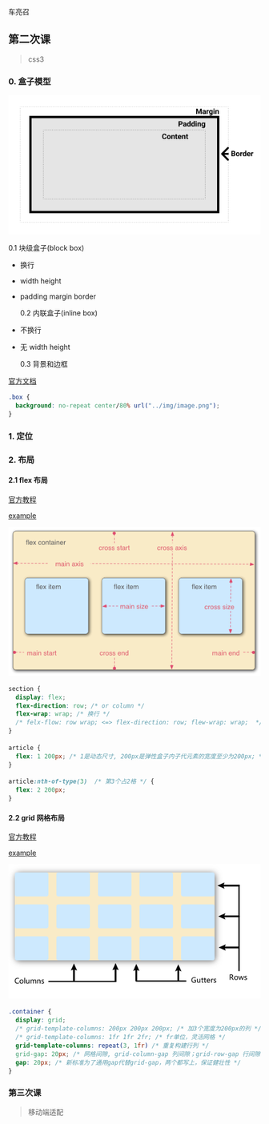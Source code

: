 车亮召

## 第二次课

> css3

### 0. 盒子模型

![](./imgs/box-model.png)

0.1 块级盒子(block box)

- 换行

- width height

- padding margin border

  0.2 内联盒子(inline box)

- 不换行

- 无 width height

  0.3 背景和边框

[官方文档](https://developer.mozilla.org/zh-CN/docs/Learn/CSS/Building_blocks/Backgrounds_and_borders)

```css
.box {
  background: no-repeat center/80% url("../img/image.png");
}
```

### 1. 定位

### 2. 布局

#### 2.1 flex 布局

[官方教程](https://developer.mozilla.org/zh-CN/docs/Learn/CSS/CSS_layout/Flexbox)

[example](./practice02/flex/index.html)

![](imgs/flex_terms.png)

```css
section {
  display: flex;
  flex-direction: row; /* or column */
  flex-wrap: wrap; /* 换行 */
  /* felx-flow: row wrap; <=> flex-direction: row; flew-wrap: wrap;  */
}

article {
  flex: 1 200px; /* 1是动态尺寸, 200px是弹性盒子内子代元素的宽度至少为200px; */
}

article:nth-of-type(3)  /* 第3个占2格 */ {
  flex: 2 200px;
}
```

#### 2.2 grid 网格布局

[官方教程](https://developer.mozilla.org/zh-CN/docs/Learn/CSS/CSS_layout/Grids)

[example](./practice02//grid/index.html)

![](imgs/grid_terms.png)

```css
.container {
  display: grid;
  /* grid-template-columns: 200px 200px 200px; /* 加3个宽度为200px的列 */
  /* grid-template-columns: 1fr 1fr 2fr; /* fr单位，灵活网格 */
  grid-template-columns: repeat(3, 1fr) /* 重复构建行列 */
  grid-gap: 20px; /* 网格间隙, grid-column-gap 列间隙；grid-row-gap 行间隙；grid-gap 同时设定 */
  gap: 20px; /* 新标准为了通用gap代替grid-gap，两个都写上，保证健壮性 */
}
```

### 第三次课

> 移动端适配
